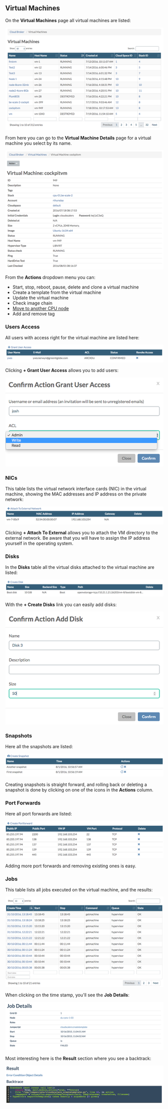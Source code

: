 ## Virtual Machines

On the **Virtual Machines** page all virtual machines are listed:

![](VirtualMachines.png)

From here you can go to the **Virtual Machine Details** page for a virtual machine you select by its name.

![](VirtualMachineDetails.png)

From the **Actions** dropdown menu you can:
- Start, stop, reboot, pause, delete and clone a virtual machine
- Create a template from the virtual machine
- Update the virtual machine
- Check image chain
- [Move to another CPU node](Actions/MoveVM2AnotherCPUNode.md)
- Add and remove tag


### Users Access

All users with access right for the virtual machine are listed here:

![](UsersAccess.png)

Clicking **+ Grant User Access** allows you to add users:

![](ConfirmGrantUserAccess.png)


### NICs

This table lists the virtual network interface cards (NIC) in the virtual machine, showing the MAC addresses and IP address on the private network:

![](NICs.png)

Clicking **+ Attach To External** allows you to attach the VM directory to the external network. Be aware that you will have to assign the IP address yourself in the operating system.


### Disks

In the **Disks** table all the virtual disks attached to the virtual machine are listed:

![](Disks.png)

With the **+ Create Disks** link you can easily add disks:

![](AddDisk.png)


### Snapshots

Here all the snapshots are listed:

![](Snapshots.png)

Creating snapshots is straight forward, and rolling back or deleting a snapshot is done by clicking on one of the icons in the **Actions** column.


### Port Forwards

Here all port forwards are listed:

![](PortForwardings.png)

Adding more port forwards and removing existing ones is easy.


### Jobs

This table lists all jobs executed on the virtual machine, and the results:

![](Jobs.png)

When clicking on the time stamp, you'll see the **Job Details**:

![](JobDetails.png)

Most interesting here is the **Result** section where you see a backtrack:

![](Result.png)
